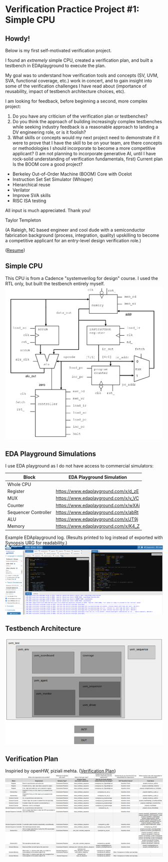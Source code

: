 # Verification Practice Project #1: Simple CPU

## Howdy!

Below is my first self-motivated verification project.

I found an *extremely* simple CPU, created a verification plan, and built a testbench in EDAplayground to execute the plan.

My goal was to understand how verification tools and concepts (SV, UVM, SVA, functional coverage, etc.) work in concert, and to gain insight into some of the verification challenges I have read about (importance of reusability, impact of testbench architecture choices, etc).

I am looking for feedback, before beginning a second, more complex project:
1. Do you have any criticism of the verification plan or testbenches?
2. Do you think the approach of building increasingly complex testbenches while seeking industry feedback is a reasonable approach to landing a DV engineering role, or is it foolish?
3. What skills or concepts would my next project need to demonstrate if it were to prove that I have the skill to be on your team, are there concepts or methodologies I should incorporate to become a more competitive applicant?  (I am not planning to incorporate generative AI, until I have rock-solid understanding of verification fundamentals, first) Current plan
Is the BOOM core a good project?  
* Berkeley Out-of-Order Machine (BOOM) Core with Ocelot
* Instruction Set Set Simulator (Whisper)
* Hierarchical reuse
* Verilator
* Improve SVA skills
* RISC ISA testing

All input is much appreciated.  Thank you!

Taylor Templeton 

(A Raleigh, NC based engineer and cool dude with a semiconductor fabrication background (process, integration, quality) upskilling to become a competitive applicant for an entry-level design verification role.)

([Resume](2023_05_May_22_TaylorTempleton_GithubVersion.pdf)) 


## Simple CPU
This CPU is from a Cadence "systemverilog for design" course.  I used the RTL only, but built the testbench entirely myself.
![](CPU_schematic.png)


## EDA Playground Simulations
I use EDA playground as I do not have access to commercial simulators:

| Block                | EDA Playground Simulation            |
|----------------------|--------------------------------------|
| Whole CPU            |                                      |
| Register             | https://www.edaplayground.com/x/d_zE |
| MUX                  | https://www.edaplayground.com/x/v_VC |
| Counter              | https://www.edaplayground.com/x/wXAi |
| Sequencer Controller | https://www.edaplayground.com/x/abRt |
| ALU                  | https://www.edaplayground.com/x/JT9j |
| Memory               | https://www.edaplayground.com/x/K4_Z |

Example EDAplayground log.  (Results printed to log instead of exported with Synopsis URG for readability.)
![](EDAPlaygroundExampleLog.png)


## Testbench Architecture
![](DraftTestbenchArchitecture.png)

## Verification Plan
Inspiried by openHW, piziali mehta.
([Verification Plan](Draft_VerificationPlan.xlsx)) 
![](Draft_Vplan.png)
